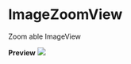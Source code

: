 # ImageZoomView
Zoom able ImageView

**Preview**
<img src="https://drive.google.com/file/d/0BzqrFmvXneLncURMVkk5UlR3eW8/view?usp=sharing" />
